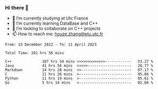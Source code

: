 ### Hi there 👋
- 🔭 I’m currently studying at Utc France
- 🌱 I’m currently learning DataBase and C++
- 👯 I’m looking to collaborate on C++ projects
- 📫 How to reach me: houze.zhang@etu.utc.fr

<!--START_SECTION:waka-->

```text
From: 13 December 2022 - To: 11 April 2023

Total Time: 201 hrs 56 mins

C++              107 hrs 34 mins >>>>>>>>>>>>>------------   53.27 %
Java             41 hrs 56 mins  >>>>>--------------------   20.77 %
Markdown         14 hrs 28 mins  >>-----------------------   07.17 %
C                11 hrs 26 mins  >------------------------   05.66 %
Python           11 hrs 19 mins  >------------------------   05.61 %
Go               5 hrs 14 mins   >------------------------   02.60 %
```

<!--END_SECTION:waka-->
